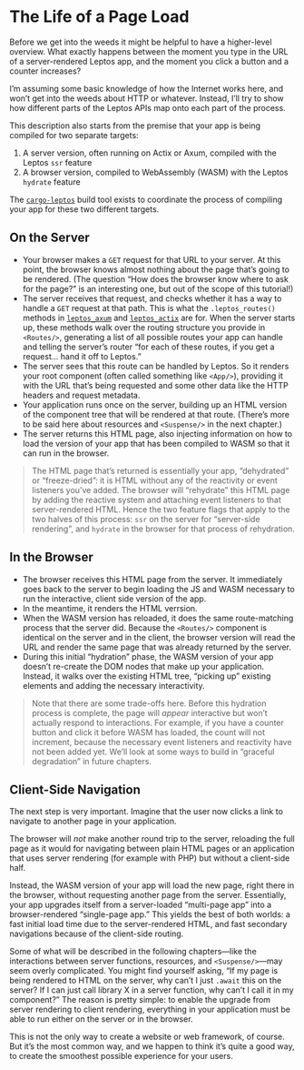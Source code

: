# The Life of a Page Load

Before we get into the weeds it might be helpful to have a higher-level overview. What exactly happens between the moment you type in the URL of a server-rendered Leptos app, and the moment you click a button and a counter increases?

I’m assuming some basic knowledge of how the Internet works here, and won’t get into the weeds about HTTP or whatever. Instead, I’ll try to show how different parts of the Leptos APIs map onto each part of the process.

This description also starts from the premise that your app is being compiled for two separate targets:

1. A server version, often running on Actix or Axum, compiled with the Leptos `ssr` feature
2. A browser version, compiled to WebAssembly (WASM) with the Leptos `hydrate` feature

The [`cargo-leptos`](https://github.com/leptos-rs/cargo-leptos) build tool exists to coordinate the process of compiling your app for these two different targets.

## On the Server

- Your browser makes a `GET` request for that URL to your server. At this point, the browser knows almost nothing about the page that’s going to be rendered. (The question “How does the browser know where to ask for the page?” is an interesting one, but out of the scope of this tutorial!)
- The server receives that request, and checks whether it has a way to handle a `GET` request at that path. This is what the `.leptos_routes()` methods in [`leptos_axum`](https://docs.rs/leptos_axum/0.2.5/leptos_axum/trait.LeptosRoutes.html) and [`leptos_actix`](https://docs.rs/leptos_actix/0.2.5/leptos_actix/trait.LeptosRoutes.html) are for. When the server starts up, these methods walk over the routing structure you provide in `<Routes/>`, generating a list of all possible routes your app can handle and telling the server’s router “for each of these routes, if you get a request... hand it off to Leptos.”
- The server sees that this route can be handled by Leptos. So it renders your root component (often called something like `<App/>`), providing it with the URL that’s being requested and some other data like the HTTP headers and request metadata.
- Your application runs once on the server, building up an HTML version of the component tree that will be rendered at that route. (There’s more to be said here about resources and `<Suspense/>` in the next chapter.)
- The server returns this HTML page, also injecting information on how to load the version of your app that has been compiled to WASM so that it can run in the browser.

> The HTML page that’s returned is essentially your app, “dehydrated” or “freeze-dried”: it is HTML without any of the reactivity or event listeners you’ve added. The browser will “rehydrate” this HTML page by adding the reactive system and attaching event listeners to that server-rendered HTML. Hence the two feature flags that apply to the two halves of this process: `ssr` on the server for “server-side rendering”, and `hydrate` in the browser for that process of rehydration.

## In the Browser

- The browser receives this HTML page from the server. It immediately goes back to the server to begin loading the JS and WASM necessary to run the interactive, client side version of the app.
- In the meantime, it renders the HTML verrsion.
- When the WASM version has reloaded, it does the same route-matching process that the server did. Because the `<Routes/>` component is identical on the server and in the client, the browser version will read the URL and render the same page that was already returned by the server.
- During this initial “hydration” phase, the WASM version of your app doesn’t re-create the DOM nodes that make up your application. Instead, it walks over the existing HTML tree, “picking up” existing elements and adding the necessary interactivity.

> Note that there are some trade-offs here. Before this hydration process is complete, the page will _appear_ interactive but won’t actually respond to interactions. For example, if you have a counter button and click it before WASM has loaded, the count will not increment, because the necessary event listeners and reactivity have not been added yet. We’ll look at some ways to build in “graceful degradation” in future chapters.

## Client-Side Navigation

The next step is very important. Imagine that the user now clicks a link to navigate to another page in your application.

The browser will _not_ make another round trip to the server, reloading the full page as it would for navigating between plain HTML pages or an application that uses server rendering (for example with PHP) but without a client-side half.

Instead, the WASM version of your app will load the new page, right there in the browser, without requesting another page from the server. Essentially, your app upgrades itself from a server-loaded “multi-page app” into a browser-rendered “single-page app.” This yields the best of both worlds: a fast initial load time due to the server-rendered HTML, and fast secondary navigations because of the client-side routing.

Some of what will be described in the following chapters—like the interactions between server functions, resources, and `<Suspense/>`—may seem overly complicated. You might find yourself asking, “If my page is being rendered to HTML on the server, why can’t I just `.await` this on the server? If I can just call library X in a server function, why can’t I call it in my component?” The reason is pretty simple: to enable the upgrade from server rendering to client rendering, everything in your application must be able to run either on the server or in the browser.

This is not the only way to create a website or web framework, of course. But it’s the most common way, and we happen to think it’s quite a good way, to create the smoothest possible experience for your users.
